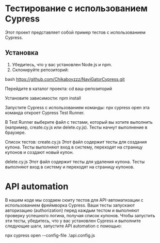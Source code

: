 # Тестирование с использованием Cypress

Этот проект представляет собой пример тестов с использованием Cypress.

## Установка

1. Убедитесь, что у вас установлен Node.js и npm.
2. Склонируйте репозиторий:

bash
https://github.com/Chikaboyzzz/NaviGatorCypress.git


Перейдите в каталог проекта:
cd ваш-репозиторий

Установите зависимости:
npm install

Запустите Cypress с использованием команды:
npx cypress open
эта команда откроет Cypress Test Runner.

В Test Runner выберите файл с тестами, который вы хотите выполнить (например, create.cy.js или delete.cy.js).
Тесты начнут выполнение в браузере.

Список тестов:
create.cy.js
Этот файл содержит тесты для создания купона. Тесты выполняют вход в систему, переходят на страницу купонов и создают новый купон.

delete.cy.js
Этот файл содержит тесты для удаления купона. Тесты выполняют вход в систему и переходят на страницу купонов.


# API automation
В нашем коде мы создаем сюиту тестов для API-автоматизации с использованием фреймворка Cypress. Ваши тесты запускают авторизацию (authorization) перед каждым тестом и выполняют проверку успешного логина, получая список купонов. Чтобы запустить эти тесты, убедитесь, что у вас установлен Cypress и выполните следующие шаги, запустите API automation c помощью:

npx cypress open --config-file .\api.config.js